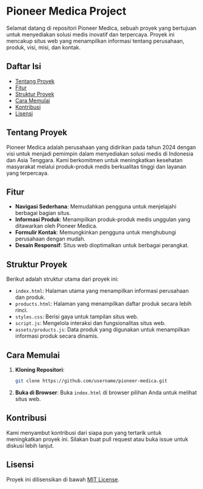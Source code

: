 # Pioneer Medica Project

Selamat datang di repositori Pioneer Medica, sebuah proyek yang bertujuan untuk menyediakan solusi medis inovatif dan terpercaya. Proyek ini mencakup situs web yang menampilkan informasi tentang perusahaan, produk, visi, misi, dan kontak.

## Daftar Isi

- [Tentang Proyek](#tentang-proyek)
- [Fitur](#fitur)
- [Struktur Proyek](#struktur-proyek)
- [Cara Memulai](#cara-memulai)
- [Kontribusi](#kontribusi)
- [Lisensi](#lisensi)

## Tentang Proyek

Pioneer Medica adalah perusahaan yang didirikan pada tahun 2024 dengan visi untuk menjadi pemimpin dalam menyediakan solusi medis di Indonesia dan Asia Tenggara. Kami berkomitmen untuk meningkatkan kesehatan masyarakat melalui produk-produk medis berkualitas tinggi dan layanan yang terpercaya.

## Fitur

- **Navigasi Sederhana**: Memudahkan pengguna untuk menjelajahi berbagai bagian situs.
- **Informasi Produk**: Menampilkan produk-produk medis unggulan yang ditawarkan oleh Pioneer Medica.
- **Formulir Kontak**: Memungkinkan pengguna untuk menghubungi perusahaan dengan mudah.
- **Desain Responsif**: Situs web dioptimalkan untuk berbagai perangkat.

## Struktur Proyek

Berikut adalah struktur utama dari proyek ini:

- `index.html`: Halaman utama yang menampilkan informasi perusahaan dan produk.
- `products.html`: Halaman yang menampilkan daftar produk secara lebih rinci.
- `styles.css`: Berisi gaya untuk tampilan situs web.
- `script.js`: Mengelola interaksi dan fungsionalitas situs web.
- `assets/products.js`: Data produk yang digunakan untuk menampilkan informasi produk secara dinamis.

## Cara Memulai

1. **Kloning Repositori**:

   ```bash
   git clone https://github.com/username/pioneer-medica.git
   ```

2. **Buka di Browser**:
   Buka `index.html` di browser pilihan Anda untuk melihat situs web.

## Kontribusi

Kami menyambut kontribusi dari siapa pun yang tertarik untuk meningkatkan proyek ini. Silakan buat pull request atau buka issue untuk diskusi lebih lanjut.

## Lisensi

Proyek ini dilisensikan di bawah [MIT License](LICENSE).
